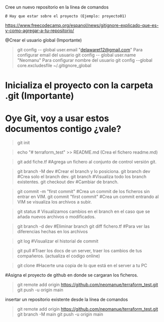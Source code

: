 Cree un nuevo repositorio en la línea de comandos

	Ø Hay que estar sobre el proyecto (Ejemplo: proyecto01)



https://www.freecodecamp.org/espanol/news/gitignore-explicado-que-es-y-como-agregar-a-tu-repositorio/


@Crear el usuario global (Importante)
>git config -- global user.email "delawaret12@gmail.com" Para configurar email del usuario
>git config -- global user.name "Neomanu" Para configurar nombre del usuario
>git config --global core.excludesfile ~/.gitignore_global

# Inicializa el proyecto con la carpeta .git (Importante) 
# Oye Git, voy a usar estos documentos contigo ¿vale? 

> git init  

> echo "# terraform_test" >> README.md (Crea el fichero readme.md)

> git add fiche.tf #Agrega un fichero al conjunto de control versión git. 

> git branch -M dev #Crear el branch y lo posiciona.
> git branch dev #Crea solo el branch dev.
> git branch #Visualiza todo los branch existentes.
> git checkout dev #Cambiar de branch. 

>git commit -m "first commit"    #Crea un commit de los ficheros sin entrar en VIM.
>git commit "first commit" #Crea un commit entrando al VIM se visualiza los archivos a subir. 

> git status # Visualizamos cambios en el branch en el caso que se añada nuevos archivos o modificados.  

> git branch -d dev  #Eliminar branch 
> git diff fichero.tf #Para ver las diferencias hechas en los archivos 

>git log #Visualizar el historial de commit 

> git pull #Traer los docs de un server, traer los cambios de tus compañeros. (actualiza el codigo online)

>git clone #Hacerte una copia de lo que está en el server a tu PC 


#Asigna el proyecto de github en donde se cargaran los ficheros.
>git remote add origin https://github.com/neomanue/terraform_test.git
>git push -u origin main

insertar un repositorio existente desde la línea de comandos

>git remote add origin https://github.com/neomanue/terraform_test.git
>git branch -M main
>git push -u origin main




